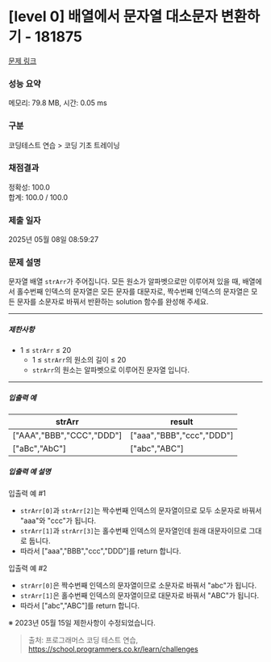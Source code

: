 # [level 0] 배열에서 문자열 대소문자 변환하기 - 181875 

[문제 링크](https://school.programmers.co.kr/learn/courses/30/lessons/181875) 

### 성능 요약

메모리: 79.8 MB, 시간: 0.05 ms

### 구분

코딩테스트 연습 > 코딩 기초 트레이닝

### 채점결과

정확성: 100.0<br/>합계: 100.0 / 100.0

### 제출 일자

2025년 05월 08일 08:59:27

### 문제 설명

<p>문자열 배열 <code>strArr</code>가 주어집니다. 모든 원소가 알파벳으로만 이루어져 있을 때, 배열에서 홀수번째 인덱스의 문자열은 모든 문자를 대문자로, 짝수번째 인덱스의 문자열은 모든 문자를 소문자로 바꿔서 반환하는 solution 함수를 완성해 주세요.</p>

<hr>

<h5>제한사항</h5>

<ul>
<li>1 ≤ <code>strArr</code> ≤ 20

<ul>
<li>1 ≤ <code>strArr</code>의 원소의 길이 ≤ 20</li>
<li><code>strArr</code>의 원소는 알파벳으로 이루어진 문자열 입니다.</li>
</ul></li>
</ul>

<hr>

<h5>입출력 예</h5>
<table class="table">
        <thead><tr>
<th>strArr</th>
<th>result</th>
</tr>
</thead>
        <tbody><tr>
<td>["AAA","BBB","CCC","DDD"]</td>
<td>["aaa","BBB","ccc","DDD"]</td>
</tr>
<tr>
<td>["aBc","AbC"]</td>
<td>["abc","ABC"]</td>
</tr>
</tbody>
      </table>
<h5>입출력 예 설명</h5>

<p>입출력 예 #1</p>

<ul>
<li><code>strArr[0]</code>과 <code>strArr[2]</code>는 짝수번째 인덱스의 문자열이므로 모두 소문자로 바꿔서 "aaa"와 "ccc"가 됩니다.</li>
<li><code>strArr[1]</code>과 <code>strArr[3]</code>는 홀수번째 인덱스의 문자열인데 원래 대문자이므로 그대로 둡니다.</li>
<li>따라서 ["aaa","BBB","ccc","DDD"]를 return 합니다.</li>
</ul>

<p>입출력 예 #2</p>

<ul>
<li><code>strArr[0]</code>은 짝수번째 인덱스의 문자열이므로 소문자로 바꿔서 "abc"가 됩니다.</li>
<li><code>strArr[1]</code>은 홀수번째 인덱스의 문자열이므로 대문자로 바꿔서 "ABC"가 됩니다.</li>
<li>따라서 ["abc","ABC"]를 return 합니다.</li>
</ul>

<p>※ 2023년 05월 15일 제한사항이 수정되었습니다.</p>


> 출처: 프로그래머스 코딩 테스트 연습, https://school.programmers.co.kr/learn/challenges